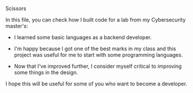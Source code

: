 Scissors

In this file, you can check how I built code for a lab from my Cybersecurity master's:

- I learned some basic languages as a backend developer.

- I'm happy because I got one of the best marks in my class and this project was useful for me to start with some programming languages.

- Now that I've improved further, I consider myself critical to improving some things in the design.

I hope this will be useful for some of you who want to become a developer.

